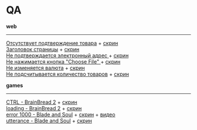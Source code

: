 # QA

**web**
***
[Отсутствует подтверждение товара](https://github.com/aisilight/QA/blob/master/prestashop/no%20confirmation%20of%20goods.pdf) + [скрин](https://github.com/aisilight/QA/blob/master/prestashop/no%20confirmation%20of%20goods.png )<br>
[Заголовок страницы](https://github.com/aisilight/QA/blob/master/prestashop/title%20page.pdf) + [скрин](https://github.com/aisilight/QA/blob/master/prestashop/title%20page.jpg )<br>
[Не подтверждается электронный адрес ](https://github.com/aisilight/QA/blob/master/prestashop/Email%20address%20is%20not%20confirmed.pdf) + [скрин](https://github.com/aisilight/QA/blob/master/prestashop/Email%20address%20is%20not%20confirmed.jpg)<br>
[Не нажимается кнопка "Choose File" ](https://github.com/aisilight/QA/blob/master/prestashop/Choose%20File.pdf) + [скрин](https://github.com/aisilight/QA/blob/master/prestashop/Choose%20File.png)<br>
[Не изменяется валюта](https://github.com/aisilight/QA/blob/master/prestashop/currency.pdf) + [скрин](https://github.com/aisilight/QA/blob/master/prestashop/currency.jpg)<br>
[Не подсчитывается количество товаров](https://github.com/aisilight/QA/blob/master/prestashop/number%20of%20goods.pdf) + [скрин](https://github.com/aisilight/QA/blob/master/prestashop/number%20of%20goods.png)<br>

**games**
***
[CTRL - BrainBread 2](https://github.com/aisilight/QA/blob/master/games/CTRL.pdf) + [скрин](https://github.com/aisilight/QA/blob/master/games/CTRL.jpg)<br>
[loading - BrainBread 2](https://github.com/aisilight/QA/blob/master/games/loading.pdf) + [скрин](https://github.com/aisilight/QA/blob/master/games/loading.jpg)<br>
[error 1000 - Blade and Soul](https://github.com/aisilight/QA/blob/master/games/error%201000.pdf) + [скрин](https://github.com/aisilight/QA/blob/master/games/error%201000.jpg) + [видео](https://drive.google.com/open?id=1XonxQqFqbNi20goWlbGlIAQmkmdS70Xy)<br>
[utterance - Blade and Soul](https://github.com/aisilight/QA/blob/master/games/utterance.pdf) + [скрин](https://github.com/aisilight/QA/blob/master/games/utterance.jpg)<br>
